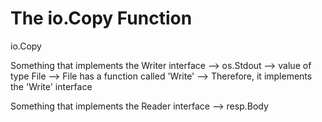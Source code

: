 # The io.Copy Function

io.Copy

Something that implements the Writer interface --> os.Stdout --> value of type File --> File has a function called 'Write' --> Therefore, it implements the 'Write' interface

Something that implements the Reader interface --> resp.Body
